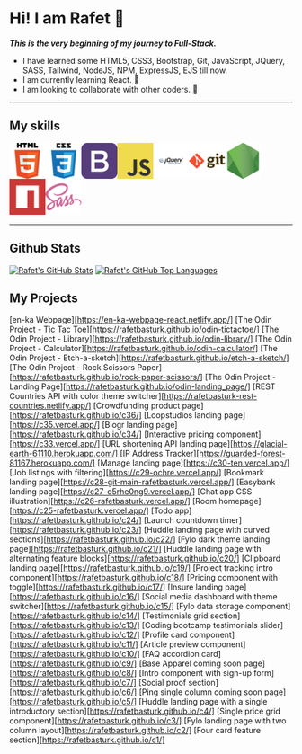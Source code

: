 # Hi! I am Rafet 👋

*__This is the very beginning of my journey to Full-Stack.__*

* I have learned some HTML5, CSS3, Bootstrap, Git, JavaScript, JQuery, SASS, Tailwind, NodeJS, NPM, ExpressJS, EJS till now.
* I am currently learning React. 🧐
* I am looking to collaborate with other coders. 👯

___

## My skills

<img align="left" width="64px" src="https://raw.githubusercontent.com/github/explore/80688e429a7d4ef2fca1e82350fe8e3517d3494d/topics/html/html.png" alt="html icon">
<img align="left" width="64px" src="https://raw.githubusercontent.com/github/explore/80688e429a7d4ef2fca1e82350fe8e3517d3494d/topics/css/css.png" alt="css icon">
<img align="left" width="64px" src="https://raw.githubusercontent.com/github/explore/80688e429a7d4ef2fca1e82350fe8e3517d3494d/topics/bootstrap/bootstrap.png" alt="bootstrap icon">
<img align="left" width="64px" src="https://raw.githubusercontent.com/github/explore/80688e429a7d4ef2fca1e82350fe8e3517d3494d/topics/javascript/javascript.png" alt="javascript icon">
<img align="left" width="64px" src="https://raw.githubusercontent.com/github/explore/80688e429a7d4ef2fca1e82350fe8e3517d3494d/topics/jquery/jquery.png" alt="jquery icon">
<img align="left" width="64px" src="https://raw.githubusercontent.com/github/explore/80688e429a7d4ef2fca1e82350fe8e3517d3494d/topics/git/git.png" alt="git icon">
<img align="left" width="64px" src="https://raw.githubusercontent.com/github/explore/80688e429a7d4ef2fca1e82350fe8e3517d3494d/topics/nodejs/nodejs.png" alt="node icon">
<img align="left" width="64px" src="https://raw.githubusercontent.com/github/explore/80688e429a7d4ef2fca1e82350fe8e3517d3494d/topics/npm/npm.png" alt="npm icon">
<img width="64px" src="https://raw.githubusercontent.com/github/explore/80688e429a7d4ef2fca1e82350fe8e3517d3494d/topics/sass/sass.png" alt="sass icon">

___
## Github Stats

[![Rafet's GitHub Stats](https://github-readme-stats.vercel.app/api?username=rafetbasturk)](https://github.com/anuraghazra/github-readme-stats)
[![Rafet's GitHub Top Languages](https://github-readme-stats.vercel.app/api/top-langs/?username=rafetbasturk)](https://github.com/anuraghazra/github-readme-stats)

## My Projects

[en-ka Webpage][https://en-ka-webpage-react.netlify.app/]
[The Odin Project - Tic Tac Toe][https://rafetbasturk.github.io/odin-tictactoe/]
[The Odin Project - Library][https://rafetbasturk.github.io/odin-library/]
[The Odin Project - Calculator][https://rafetbasturk.github.io/odin-calculator/]
[The Odin Project - Etch-a-sketch][https://rafetbasturk.github.io/etch-a-sketch/]
[The Odin Project - Rock Scissors Paper][https://rafetbasturk.github.io/rock-paper-scissors/]
[The Odin Project - Landing Page][https://rafetbasturk.github.io/odin-landing_page/]
[REST Countries API with color theme switcher][https://rafetbasturk-rest-countries.netlify.app/]
[Crowdfunding product page][https://rafetbasturk.github.io/c36/]
[Loopstudios landing page][https://c35.vercel.app/]
[Blogr landing page][https://rafetbasturk.github.io/c34/]
[Interactive pricing component][https://c33.vercel.app/]
[URL shortening API landing page][https://glacial-earth-61110.herokuapp.com/]
[IP Address Tracker][https://guarded-forest-81167.herokuapp.com/]
[Manage landing page][https://c30-ten.vercel.app/]
[Job listings with filtering][https://c29-ochre.vercel.app/]
[Bookmark landing page][https://c28-git-main-rafetbasturk.vercel.app/]
[Easybank landing page][https://c27-o5rhe0ng9.vercel.app/]
[Chat app CSS illustration][https://c26-rafetbasturk.vercel.app/]
[Room homepage][https://c25-rafetbasturk.vercel.app/]
[Todo app][https://rafetbasturk.github.io/c24/]
[Launch countdown timer][https://rafetbasturk.github.io/c23/]
[Huddle landing page with curved sections][https://rafetbasturk.github.io/c22/]
[Fylo dark theme landing page][https://rafetbasturk.github.io/c21/]
[Huddle landing page with alternating feature blocks][https://rafetbasturk.github.io/c20/]
[Clipboard landing page][https://rafetbasturk.github.io/c19/]
[Project tracking intro component][https://rafetbasturk.github.io/c18/]
[Pricing component with toggle][https://rafetbasturk.github.io/c17/]
[Insure landing page][https://rafetbasturk.github.io/c16/]
[Social media dashboard with theme switcher][https://rafetbasturk.github.io/c15/]
[Fylo data storage component][https://rafetbasturk.github.io/c14/]
[Testimonials grid section][https://rafetbasturk.github.io/c13/]
[Coding bootcamp testimonials slider][https://rafetbasturk.github.io/c12/]
[Profile card component][https://rafetbasturk.github.io/c11/]
[Article preview component][https://rafetbasturk.github.io/c10/]
[FAQ accordion card][https://rafetbasturk.github.io/c9/]
[Base Apparel coming soon page][https://rafetbasturk.github.io/c8/]
[Intro component with sign-up form][https://rafetbasturk.github.io/c7/]
[Social proof section][https://rafetbasturk.github.io/c6/]
[Ping single column coming soon page][https://rafetbasturk.github.io/c5/]
[Huddle landing page with a single introductory section][https://rafetbasturk.github.io/c4/]
[Single price grid component][https://rafetbasturk.github.io/c3/]
[Fylo landing page with two column layout][https://rafetbasturk.github.io/c2/]
[Four card feature section][https://rafetbasturk.github.io/c1/]